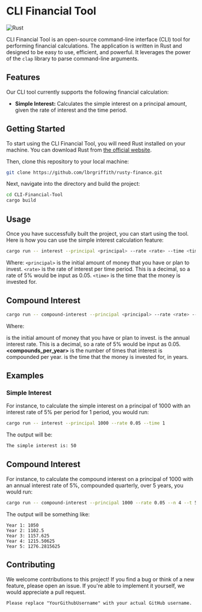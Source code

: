 # CLI Financial Tool

![Rust](https://img.shields.io/badge/Rust-Programming%20Language-orange?logo=rust)

CLI Financial Tool is an open-source command-line interface (CLI) tool for performing financial calculations. The application is written in Rust and designed to be easy to use, efficient, and powerful. It leverages the power of the `clap` library to parse command-line arguments.

## Features

Our CLI tool currently supports the following financial calculation:

- **Simple Interest:** Calculates the simple interest on a principal amount, given the rate of interest and the time period.

## Getting Started

To start using the CLI Financial Tool, you will need Rust installed on your machine. You can download Rust from [the official website](https://www.rust-lang.org/tools/install).

Then, clone this repository to your local machine:

```bash
git clone https://github.com/lbrgriffith/rusty-finance.git
```
Next, navigate into the directory and build the project:

```bash
cd CLI-Financial-Tool
cargo build
```
## Usage
Once you have successfully built the project, you can start using the tool. Here is how you can use the simple interest calculation feature:

```bash
cargo run -- interest --principal <principal> --rate <rate> --time <time>
```
Where:
`<principal>` is the initial amount of money that you have or plan to invest.
`<rate>` is the rate of interest per time period. This is a decimal, so a rate of 5% would be input as 0.05.
`<time>` is the time that the money is invested for.

## Compound Interest
```bash
cargo run -- compound-interest --principal <principal> --rate <rate> --n <compounds_per_year> --t <years>
```
Where:

**<principal>** is the initial amount of money that you have or plan to invest.
**<rate>** is the annual interest rate. This is a decimal, so a rate of 5% would be input as 0.05.
**<compounds_per_year>** is the number of times that interest is compounded per year.
**<years>** is the time that the money is invested for, in years.

## Examples
### Simple Interest
For instance, to calculate the simple interest on a principal of 1000 with an interest rate of 5% per period for 1 period, you would run:
```bash
cargo run -- interest --principal 1000 --rate 0.05 --time 1
```
The output will be:
```bash
The simple interest is: 50
```
## Compound Interest
For instance, to calculate the compound interest on a principal of 1000 with an annual interest rate of 5%, compounded quarterly, over 5 years, you would run:
```bash
cargo run -- compound-interest --principal 1000 --rate 0.05 --n 4 --t 5
```
The output will be something like:
```ymal
Year 1: 1050
Year 2: 1102.5
Year 3: 1157.625
Year 4: 1215.50625
Year 5: 1276.2815625
```
## Contributing
We welcome contributions to this project! If you find a bug or think of a new feature, please open an issue. If you're able to implement it yourself, we would appreciate a pull request.

```
Please replace "YourGithubUsername" with your actual GitHub username.
```
